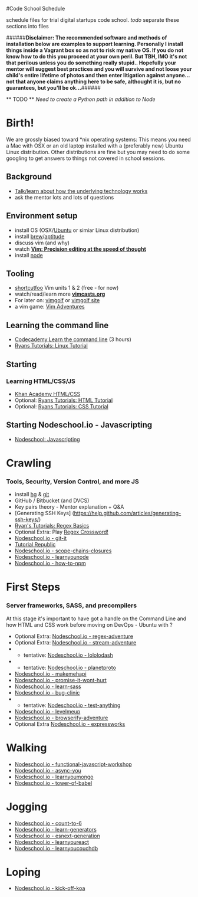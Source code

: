 #Code School Schedule

schedule files for trial digital startups code school. 
*todo* separate these sections into files

######**Disclaimer: The recommended software and methods of installation below are examples to support learning. Personally I install things inside a Vagrant box so as not to risk my native OS. If you do not know how to do this you proceed at your own peril. But TBH, IMO it's not that perilous unless you do something really stupid.. Hopefully your mentor will suggest best practices and you will survive and not loose your child's entire lifetime of photos and then enter litigation against anyone... not that anyone claims anything here to be safe, althought it is, but no guarantees, but you'll be ok...**######

** TODO ** *Need to create a Python path in addition to Node*

# Birth!

We are grossly biased toward *nix operating systems: This means you need a Mac with OSX or an old laptop installed with a (preferably new) Ubuntu Linux distribution. Other distributions are fine but you may need to do some googling to get answers to things not covered in school sessions.

## Background
- [Talk/learn about how the underlying technology works](http://visual.ly/how-internet-works)
- ask the mentor lots and lots of questions

## Environment setup
- install OS (OSX/[Ubuntu](http://www.ubuntu.com/) or simiar Linux distribution)
- install [brew](http://brew.sh/)/[aptitude](http://askubuntu.com/questions/311130/what-does-sudo-apt-get-install-aptitude-do)
- discuss vim (and why)
- watch **[Vim: Precision editing at the speed of thought](https://vimeo.com/53144573)**
- install [node](https://nodejs.org/en/download/)

## Tooling
- [shortcutfoo](https://www.shortcutfoo.com/) Vim units 1 & 2 (free - for now)
- watch/read/learn more **[vimcasts.org](http://vimcasts.org/)**
- For later on: [vimgolf](https://github.com/igrigorik/vimgolf) or [vimgolf site](vimgolf.com)
- a vim game: [Vim Adventures](http://vim-adventures.com/)

## Learning the command line
- [Codecademy Learn the command line](https://www.codecademy.com/en/courses/learn-the-command-line/) (3 hours)
- [Ryans Tutorials: Linux Tutorial](http://ryanstutorials.net/linuxtutorial/)

## Starting
### Learning HTML/CSS/JS
- [Khan Academy HTML/CSS](https://www.khanacademy.org/computing/computer-programming/html-css)
- Optional: [Ryans Tutorials: HTML Tutorial](http://ryanstutorials.net/html-tutorial/)
- Optional: [Ryans Tutorials: CSS Tutorial](http://ryanstutorials.net/css-tutorial/)

## Starting Nodeschool.io - Javascripting
- [Nodeschool: Javascripting](https://github.com/sethvincent/javascripting)


# Crawling 
### Tools, Security, Version Control, and more JS
- install [hg](https://mercurial.selenic.com/wiki/Download) & [git](https://git-scm.com/book/en/v2/Getting-Started-Installing-Git)
- GitHub / Bitbucket (and DVCS)
- Key pairs theory - Mentor explanation + Q&A
- [Generating SSH Keys] (https://help.github.com/articles/generating-ssh-keys/)
- [Ryan's Tutorials: Regex Basics](http://ryanstutorials.net/regular-expressions-tutorial/regular-expressions-basics.php)
- Optional Extra: Play [Regex Crossword!](https://regexcrossword.com/)
- [Nodeschool.io - git-it](https://github.com/jlord/git-it)
- [Tutorial Republic](http://www.tutorialrepublic.com/twitter-bootstrap-tutorial/)
- [Nodeschool.io - scope-chains-closures](https://github.com/jesstelford/scope-chains-closures)
- [Nodeschool.io - learnyounode](https://github.com/workshopper/learnyounode)
- [Nodeschool.io - how-to-npm](https://github.com/npm/how-to-npm)

# First Steps
### Server frameworks, SASS, and precompilers
At this stage it's important to have got a handle on the Command Line and how HTML and CSS work before moving on
DevOps - Ubuntu with ?
- Optional Extra: [Nodeschool.io - regex-adventure](https://github.com/substack/regex-adventure)
- Optional Extra: [Nodeschool.io - stream-adventure](https://github.com/substack/stream-adventure)
- - tentative: [Nodeschool.io - lololodash](https://github.com/mdunisch/lololodash)
- - tentative: [Nodeschool.io - planetproto](https://github.com/sporto/planetproto)
- [Nodeschool.io - makemehapi](https://github.com/hapijs/makemehapi)
- [Nodeschool.io - promise-it-wont-hurt](https://github.com/stevekane/promise-it-wont-hurt)
- [Nodeschool.io - learn-sass](https://github.com/claudiopro/learn-sass)
- [Nodeschool.io - bug-clinic](https://github.com/othiym23/bug-clinic)
- - tentative: [Nodeschool.io - test-anything](https://github.com/finnp/test-anything)
- [Nodeschool.io - levelmeup](https://github.com/workshopper/levelmeup)
- [Nodeschool.io - browserify-adventure](https://github.com/substack/browserify-adventure)
- Optional Extra [Nodeschool.io - expressworks](https://github.com/azat-co/expressworks)

# Walking
- [Nodeschool.io - functional-javascript-workshop](https://github.com/timoxley/functional-javascript-workshop)
- [Nodeschool.io - async-you](https://github.com/bulkan/async-you)
- [Nodeschool.io - learnyoumongo](https://github.com/evanlucas/learnyoumongo)
- [Nodeschool.io - tower-of-babel](https://github.com/yosuke-furukawa/tower-of-babel)

# Jogging
- [Nodeschool.io - count-to-6](https://github.com/domenic/count-to-6)
- [Nodeschool.io - learn-generators](https://github.com/isRuslan/learn-generators)
- [Nodeschool.io - esnext-generation](https://github.com/jesstelford/esnext-generation)
- [Nodeschool.io - learnyoureact](https://github.com/tako-black/learnyoureact)
- [Nodeschool.io - learnyoucouchdb](https://github.com/robertkowalski/learnyoucouchdb)

# Loping
- [Nodeschool.io - kick-off-koa](https://github.com/koajs/kick-off-koa)

